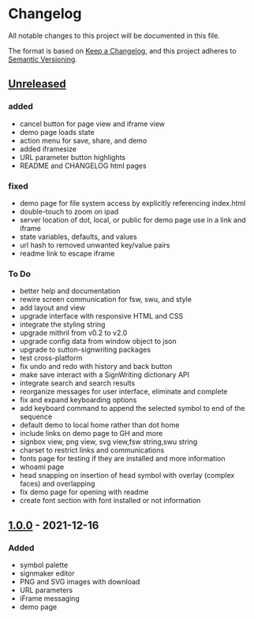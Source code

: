 # Changelog
All notable changes to this project will be documented in this file.

The format is based on [Keep a Changelog](https://keepachangelog.com/en/1.0.0/),
and this project adheres to [Semantic Versioning](https://semver.org/spec/v2.0.0.html).

## [Unreleased]
### added
- cancel button for page view and iframe view
- demo page loads state
- action menu for save, share, and demo
- added iframesize
- URL parameter button highlights
- README and CHANGELOG html pages

### fixed
- demo page for file system access by explicitly referencing index.html
- double-touch to zoom on ipad
- server location of dot, local, or public for demo page use in a link and iframe
- state variables, defaults, and values
- url hash to removed unwanted key/value pairs
- readme link to escape iframe

### To Do
- better help and documentation
- rewire screen communication for fsw, swu, and style
- add layout and view
- upgrade interface with responsive HTML and CSS
- integrate the styling string
- upgrade mithril from v0.2 to v2.0
- upgrade config data from window object to json
- upgrade to sutton-signwriting packages
- test cross-platform
- fix undo and redo with history and back button
- make save interact with a SignWriting dictionary API
- integrate search and search results
- reorganize messages for user interface, eliminate and complete
- fix and expand keyboarding options
- add keyboard command to append the selected symbol to end of the sequence
- default demo to local home rather than dot home
- include links on demo page to GH and more
- signbox view, png view, svg view,fsw string,swu string
- charset to restrict links and communications
- fonts page for testing if they are installed and more information
- whoami page
- head snapping on insertion of head symbol with overlay (complex faces) and overlapping
- fix demo page for opening with readme
- create font section with font installed or not information

## [1.0.0] - 2021-12-16
### Added
- symbol palette
- signmaker editor
- PNG and SVG images with download
- URL parameters
- iFrame messaging
- demo page

[Unreleased]: https://github.com/sutton-signwriting/signmaker/compare/v1.0.0...HEAD
[1.0.0]: https://github.com/sutton-signwriting/signmaker/releases/tag/v1.0.0
